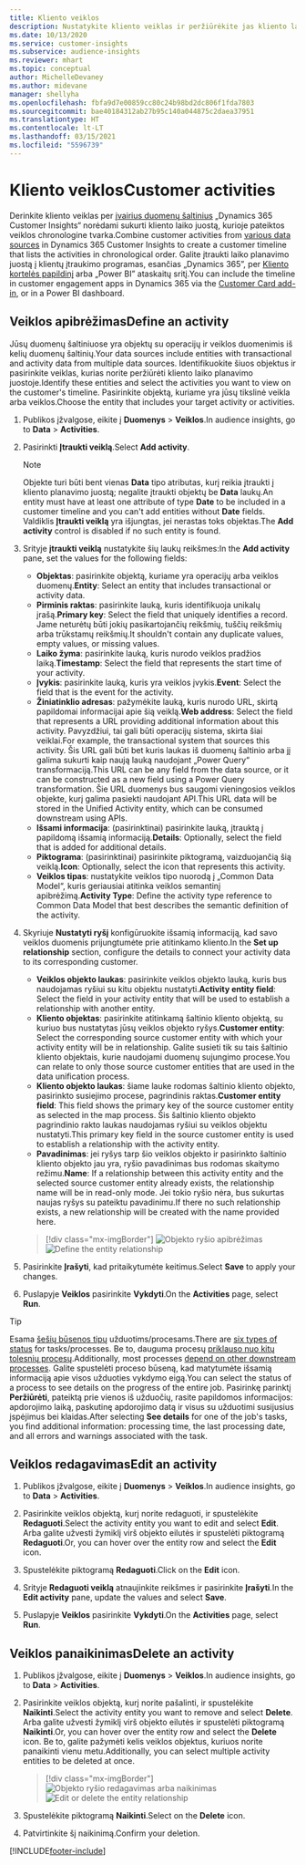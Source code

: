 ```yaml
---
title: Kliento veiklos
description: Nustatykite kliento veiklas ir peržiūrėkite jas kliento laiko juostoje.
ms.date: 10/13/2020
ms.service: customer-insights
ms.subservice: audience-insights
ms.reviewer: mhart
ms.topic: conceptual
author: MichelleDevaney
ms.author: midevane
manager: shellyha
ms.openlocfilehash: fbfa9d7e00859cc80c24b98bd2dc806f1fda7803
ms.sourcegitcommit: bae40184312ab27b95c140a044875c2daea37951
ms.translationtype: HT
ms.contentlocale: lt-LT
ms.lasthandoff: 03/15/2021
ms.locfileid: "5596739"
---
```

# <a name="customer-activities"></a><span data-ttu-id="c31f9-103">Kliento veiklos</span><span class="sxs-lookup"><span data-stu-id="c31f9-103">Customer activities</span></span>

<span data-ttu-id="c31f9-104">Derinkite kliento veiklas per [įvairius duomenų šaltinius](data-sources.md) „Dynamics 365 Customer Insights“ norėdami sukurti kliento laiko juostą, kurioje pateiktos veiklos chronologine tvarka.</span><span class="sxs-lookup"><span data-stu-id="c31f9-104">Combine customer activities from [various data sources](data-sources.md) in Dynamics 365 Customer Insights to create a customer timeline that lists the activities in chronological order.</span></span> <span data-ttu-id="c31f9-105">Galite įtraukti laiko planavimo juostą į klientų įtraukimo programas, esančias „Dynamics 365”, per [Kliento kortelės papildinį](customer-card-add-in.md) arba „Power BI” ataskaitų sritį.</span><span class="sxs-lookup"><span data-stu-id="c31f9-105">You can include the timeline in customer engagement apps in Dynamics 365 via the [Customer Card add-in](customer-card-add-in.md), or in a Power BI dashboard.</span></span>

## <a name="define-an-activity"></a><span data-ttu-id="c31f9-106">Veiklos apibrėžimas</span><span class="sxs-lookup"><span data-stu-id="c31f9-106">Define an activity</span></span>

<span data-ttu-id="c31f9-107">Jūsų duomenų šaltiniuose yra objektų su operacijų ir veiklos duomenimis iš kelių duomenų šaltinių.</span><span class="sxs-lookup"><span data-stu-id="c31f9-107">Your data sources include entities with transactional and activity data from multiple data sources.</span></span> <span data-ttu-id="c31f9-108">Identifikuokite šiuos objektus ir pasirinkite veiklas, kurias norite peržiūrėti kliento laiko planavimo juostoje.</span><span class="sxs-lookup"><span data-stu-id="c31f9-108">Identify these entities and select the activities you want to view on the customer's timeline.</span></span> <span data-ttu-id="c31f9-109">Pasirinkite objektą, kuriame yra jūsų tikslinė veikla arba veiklos.</span><span class="sxs-lookup"><span data-stu-id="c31f9-109">Choose the entity that includes your target activity or activities.</span></span>

1. <span data-ttu-id="c31f9-110">Publikos įžvalgose, eikite į **Duomenys** > **Veiklos**.</span><span class="sxs-lookup"><span data-stu-id="c31f9-110">In audience insights, go to **Data** > **Activities**.</span></span>

1. <span data-ttu-id="c31f9-111">Pasirinkti **Įtraukti veiklą**.</span><span class="sxs-lookup"><span data-stu-id="c31f9-111">Select **Add activity**.</span></span>

   > [!NOTE]
   > <span data-ttu-id="c31f9-112">Objekte turi būti bent vienas **Data** tipo atributas, kurį reikia įtraukti į kliento planavimo juostą; negalite įtraukti objektų be **Data** laukų.</span><span class="sxs-lookup"><span data-stu-id="c31f9-112">An entity must have at least one attribute of type **Date** to be included in a customer timeline and you can't add entities without **Date** fields.</span></span> <span data-ttu-id="c31f9-113">Valdiklis **Įtraukti veiklą** yra išjungtas, jei nerastas toks objektas.</span><span class="sxs-lookup"><span data-stu-id="c31f9-113">The **Add activity** control is disabled if no such entity is found.</span></span>

1. <span data-ttu-id="c31f9-114">Srityje **įtraukti veiklą** nustatykite šių laukų reikšmes:</span><span class="sxs-lookup"><span data-stu-id="c31f9-114">In the **Add activity** pane, set the values for the following fields:</span></span>

   - <span data-ttu-id="c31f9-115">**Objektas**: pasirinkite objektą, kuriame yra operacijų arba veiklos duomenų.</span><span class="sxs-lookup"><span data-stu-id="c31f9-115">**Entity**: Select an entity that includes transactional or activity data.</span></span>
   - <span data-ttu-id="c31f9-116">**Pirminis raktas**: pasirinkite lauką, kuris identifikuoja unikalų įrašą.</span><span class="sxs-lookup"><span data-stu-id="c31f9-116">**Primary key**: Select the field that uniquely identifies a record.</span></span> <span data-ttu-id="c31f9-117">Jame neturėtų būti jokių pasikartojančių reikšmių, tuščių reikšmių arba trūkstamų reikšmių.</span><span class="sxs-lookup"><span data-stu-id="c31f9-117">It shouldn't contain any duplicate values, empty values, or missing values.</span></span>
   - <span data-ttu-id="c31f9-118">**Laiko žyma**: pasirinkite lauką, kuris nurodo veiklos pradžios laiką.</span><span class="sxs-lookup"><span data-stu-id="c31f9-118">**Timestamp**: Select the field that represents the start time of your activity.</span></span>
   - <span data-ttu-id="c31f9-119">**Įvykis**: pasirinkite lauką, kuris yra veiklos įvykis.</span><span class="sxs-lookup"><span data-stu-id="c31f9-119">**Event**: Select the field that is the event for the activity.</span></span>
   - <span data-ttu-id="c31f9-120">**Žiniatinklio adresas**: pažymėkite lauką, kuris nurodo URL, skirtą papildomai informacijai apie šią veiklą.</span><span class="sxs-lookup"><span data-stu-id="c31f9-120">**Web address**: Select the field that represents a URL providing additional information about this activity.</span></span> <span data-ttu-id="c31f9-121">Pavyzdžiui, tai gali būti operacijų sistema, skirta šiai veiklai.</span><span class="sxs-lookup"><span data-stu-id="c31f9-121">For example, the transactional system that sources this activity.</span></span> <span data-ttu-id="c31f9-122">Šis URL gali būti bet kuris laukas iš duomenų šaltinio arba jį galima sukurti kaip naują lauką naudojant „Power Query“ transformaciją.</span><span class="sxs-lookup"><span data-stu-id="c31f9-122">This URL can be any field from the data source, or it can be constructed as a new field using a Power Query transformation.</span></span> <span data-ttu-id="c31f9-123">Šie URL duomenys bus saugomi vieningosios veiklos objekte, kurį galima pasiekti naudojant API.</span><span class="sxs-lookup"><span data-stu-id="c31f9-123">This URL data will be stored in the Unified Activity entity, which can be consumed downstream using APIs.</span></span>
   - <span data-ttu-id="c31f9-124">**Išsami informacija**: (pasirinktinai) pasirinkite lauką, įtrauktą į papildomą išsamią informaciją.</span><span class="sxs-lookup"><span data-stu-id="c31f9-124">**Details**: Optionally, select the field that is added for additional details.</span></span>
   - <span data-ttu-id="c31f9-125">**Piktograma**: (pasirinktinai) pasirinkite piktogramą, vaizduojančią šią veiklą.</span><span class="sxs-lookup"><span data-stu-id="c31f9-125">**Icon**: Optionally, select the icon that represents this activity.</span></span>
   - <span data-ttu-id="c31f9-126">**Veiklos tipas**: nustatykite veiklos tipo nuorodą į „Common Data Model“, kuris geriausiai atitinka veiklos semantinį apibrėžimą.</span><span class="sxs-lookup"><span data-stu-id="c31f9-126">**Activity Type**: Define the activity type reference to Common Data Model that best describes the semantic definition of the activity.</span></span>

1. <span data-ttu-id="c31f9-127">Skyriuje **Nustatyti ryšį** konfigūruokite išsamią informaciją, kad savo veiklos duomenis prijungtumėte prie atitinkamo kliento.</span><span class="sxs-lookup"><span data-stu-id="c31f9-127">In the **Set up relationship** section, configure the details to connect your activity data to its corresponding customer.</span></span>

    - <span data-ttu-id="c31f9-128">**Veiklos objekto laukas**: pasirinkite veiklos objekto lauką, kuris bus naudojamas ryšiui su kitu objektu nustatyti.</span><span class="sxs-lookup"><span data-stu-id="c31f9-128">**Activity entity field**: Select the field in your activity entity that will be used to establish a relationship with another entity.</span></span>
    - <span data-ttu-id="c31f9-129">**Kliento objektas**: pasirinkite atitinkamą šaltinio kliento objektą, su kuriuo bus nustatytas jūsų veiklos objekto ryšys.</span><span class="sxs-lookup"><span data-stu-id="c31f9-129">**Customer entity**: Select the corresponding source customer entity with which your activity entity will be in relationship.</span></span> <span data-ttu-id="c31f9-130">Galite susieti tik su tais šaltinio kliento objektais, kurie naudojami duomenų sujungimo procese.</span><span class="sxs-lookup"><span data-stu-id="c31f9-130">You can relate to only those source customer entities that are used in the data unification process.</span></span>
    - <span data-ttu-id="c31f9-131">**Kliento objekto laukas**: šiame lauke rodomas šaltinio kliento objekto, pasirinkto susiejimo procese, pagrindinis raktas.</span><span class="sxs-lookup"><span data-stu-id="c31f9-131">**Customer entity field**: This field shows the primary key of the source customer entity as selected in the map process.</span></span> <span data-ttu-id="c31f9-132">Šis šaltinio kliento objekto pagrindinio rakto laukas naudojamas ryšiui su veiklos objektu nustatyti.</span><span class="sxs-lookup"><span data-stu-id="c31f9-132">This primary key field in the source customer entity is used to establish a relationship with the activity entity.</span></span>
    - <span data-ttu-id="c31f9-133">**Pavadinimas**: jei ryšys tarp šio veiklos objekto ir pasirinkto šaltinio kliento objekto jau yra, ryšio pavadinimas bus rodomas skaitymo režimu.</span><span class="sxs-lookup"><span data-stu-id="c31f9-133">**Name**: If a relationship between this activity entity and the selected source customer entity already exists, the relationship name will be in read-only mode.</span></span> <span data-ttu-id="c31f9-134">Jei tokio ryšio nėra, bus sukurtas naujas ryšys su pateiktu pavadinimu.</span><span class="sxs-lookup"><span data-stu-id="c31f9-134">If there no such relationship exists, a new relationship will be created with the name provided here.</span></span>
   
   > [!div class="mx-imgBorder"]
   > <span data-ttu-id="c31f9-135">![Objekto ryšio apibrėžimas](media/activities-entities-define.png "Objekto ryšio apibrėžimas")</span><span class="sxs-lookup"><span data-stu-id="c31f9-135">![Define the entity relationship](media/activities-entities-define.png "Define the entity relationship")</span></span>

1. <span data-ttu-id="c31f9-136">Pasirinkite **Įrašyti**, kad pritaikytumėte keitimus.</span><span class="sxs-lookup"><span data-stu-id="c31f9-136">Select **Save** to apply your changes.</span></span>

1. <span data-ttu-id="c31f9-137">Puslapyje **Veiklos** pasirinkite **Vykdyti**.</span><span class="sxs-lookup"><span data-stu-id="c31f9-137">On the **Activities** page, select **Run**.</span></span>

> [!TIP]
> <span data-ttu-id="c31f9-138">Esama [šešių būsenos tipų](system.md#status-types) užduotims/procesams.</span><span class="sxs-lookup"><span data-stu-id="c31f9-138">There are [six types of status](system.md#status-types) for tasks/processes.</span></span> <span data-ttu-id="c31f9-139">Be to, dauguma procesų [priklauso nuo kitų tolesnių procesų](system.md#refresh-policies).</span><span class="sxs-lookup"><span data-stu-id="c31f9-139">Additionally, most processes [depend on other downstream processes](system.md#refresh-policies).</span></span> <span data-ttu-id="c31f9-140">Galite spustelėti proceso būseną, kad matytumėte išsamią informaciją apie visos užduoties vykdymo eigą.</span><span class="sxs-lookup"><span data-stu-id="c31f9-140">You can select the status of a process to see details on the progress of the entire job.</span></span> <span data-ttu-id="c31f9-141">Pasirinkę parinktį **Peržiūrėti**, pateiktą prie vienos iš užduočių, rasite papildomos informacijos: apdorojimo laiką, paskutinę apdorojimo datą ir visus su užduotimi susijusius įspėjimus bei klaidas.</span><span class="sxs-lookup"><span data-stu-id="c31f9-141">After selecting **See details** for one of the job's tasks, you find additional information: processing time, the last processing date, and all errors and warnings associated with the task.</span></span>

## <a name="edit-an-activity"></a><span data-ttu-id="c31f9-142">Veiklos redagavimas</span><span class="sxs-lookup"><span data-stu-id="c31f9-142">Edit an activity</span></span>

1. <span data-ttu-id="c31f9-143">Publikos įžvalgose, eikite į **Duomenys** > **Veiklos**.</span><span class="sxs-lookup"><span data-stu-id="c31f9-143">In audience insights, go to **Data** > **Activities**.</span></span>

2. <span data-ttu-id="c31f9-144">Pasirinkite veiklos objektą, kurį norite redaguoti, ir spustelėkite **Redaguoti**.</span><span class="sxs-lookup"><span data-stu-id="c31f9-144">Select the activity entity you want to edit and select **Edit**.</span></span> <span data-ttu-id="c31f9-145">Arba galite užvesti žymiklį virš objekto eilutės ir spustelėti piktogramą **Redaguoti**.</span><span class="sxs-lookup"><span data-stu-id="c31f9-145">Or, you can hover over the entity row and select the **Edit** icon.</span></span>

3. <span data-ttu-id="c31f9-146">Spustelėkite piktogramą **Redaguoti**.</span><span class="sxs-lookup"><span data-stu-id="c31f9-146">Click on the **Edit** icon.</span></span>

4. <span data-ttu-id="c31f9-147">Srityje **Redaguoti veiklą** atnaujinkite reikšmes ir pasirinkite **Įrašyti**.</span><span class="sxs-lookup"><span data-stu-id="c31f9-147">In the **Edit activity** pane, update the values and select **Save**.</span></span>

5. <span data-ttu-id="c31f9-148">Puslapyje **Veiklos** pasirinkite **Vykdyti**.</span><span class="sxs-lookup"><span data-stu-id="c31f9-148">On the **Activities** page, select **Run**.</span></span>

## <a name="delete-an-activity"></a><span data-ttu-id="c31f9-149">Veiklos panaikinimas</span><span class="sxs-lookup"><span data-stu-id="c31f9-149">Delete an activity</span></span>

1. <span data-ttu-id="c31f9-150">Publikos įžvalgose, eikite į **Duomenys** > **Veiklos**.</span><span class="sxs-lookup"><span data-stu-id="c31f9-150">In audience insights, go to **Data** > **Activities**.</span></span>

2. <span data-ttu-id="c31f9-151">Pasirinkite veiklos objektą, kurį norite pašalinti, ir spustelėkite **Naikinti**.</span><span class="sxs-lookup"><span data-stu-id="c31f9-151">Select the activity entity you want to remove and select **Delete**.</span></span> <span data-ttu-id="c31f9-152">Arba galite užvesti žymiklį virš objekto eilutės ir spustelėti piktogramą **Naikinti**.</span><span class="sxs-lookup"><span data-stu-id="c31f9-152">Or, you can hover over the entity row and select the **Delete** icon.</span></span> <span data-ttu-id="c31f9-153">Be to, galite pažymėti kelis veiklos objektus, kuriuos norite panaikinti vienu metu.</span><span class="sxs-lookup"><span data-stu-id="c31f9-153">Additionally, you can select multiple activity entities to be deleted at once.</span></span>
   > [!div class="mx-imgBorder"]
   > <span data-ttu-id="c31f9-154">![Objekto ryšio redagavimas arba naikinimas](media/activities-entities-edit-delete.png "Objekto ryšio redagavimas arba naikinimas")</span><span class="sxs-lookup"><span data-stu-id="c31f9-154">![Edit or delete the entity relationship](media/activities-entities-edit-delete.png "Edit or delete the entity relationship")</span></span>

3. <span data-ttu-id="c31f9-155">Spustelėkite piktogramą **Naikinti**.</span><span class="sxs-lookup"><span data-stu-id="c31f9-155">Select on the **Delete** icon.</span></span>

4. <span data-ttu-id="c31f9-156">Patvirtinkite šį naikinimą.</span><span class="sxs-lookup"><span data-stu-id="c31f9-156">Confirm your deletion.</span></span>


[!INCLUDE[footer-include](../includes/footer-banner.md)]